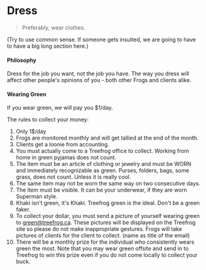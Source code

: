 # Dress

> Preferably, wear clothes.

(Try to use common sense. If someone gets insulted, we are going to have to have a big long section here.)

#### Philosophy

Dress for the job you want, not the job you have. The way you dress will affect other people's opinions of you - both other Frogs and clients alike.

#### Wearing Green

If you wear green, we will pay you $1/day.

The rules to collect your money:

1. Only 1$/day
2. Frogs are monitored monthly and will get tallied at the end of the month.
3. Clients get a loonie from accounting.
4. You must actually come to a Treefrog office to collect. Working from home in green pyjamas does not count.
5. The item must be an article of clothing or jewelry and must be WORN and immediately recognizable as green. Purses, folders, bags, some grass, does not count. Unless it is really cool.
6. The same item may not be worn the same way on two consecutive days.
7. The item must be visible. It can be your underwear, if they are worn Superman style.
8. Khaki isn't green, it's Khaki. Treefrog green is the ideal. Don't be a green faker.
9. To collect your dollar, you must send a picture of yourself wearing green to green@treefrog.ca. These pictures will be displayed on the Treefrog site so please do not make inappropriate gestures. Frogs will take pictures of clients for the client to collect. (name as title of the email)
10. There will be a monthly prize for the individual who consistently wears green the most. Note that you may wear green offsite and send in to Treefrog to win this prize even if you do not come locally to collect your buck.


